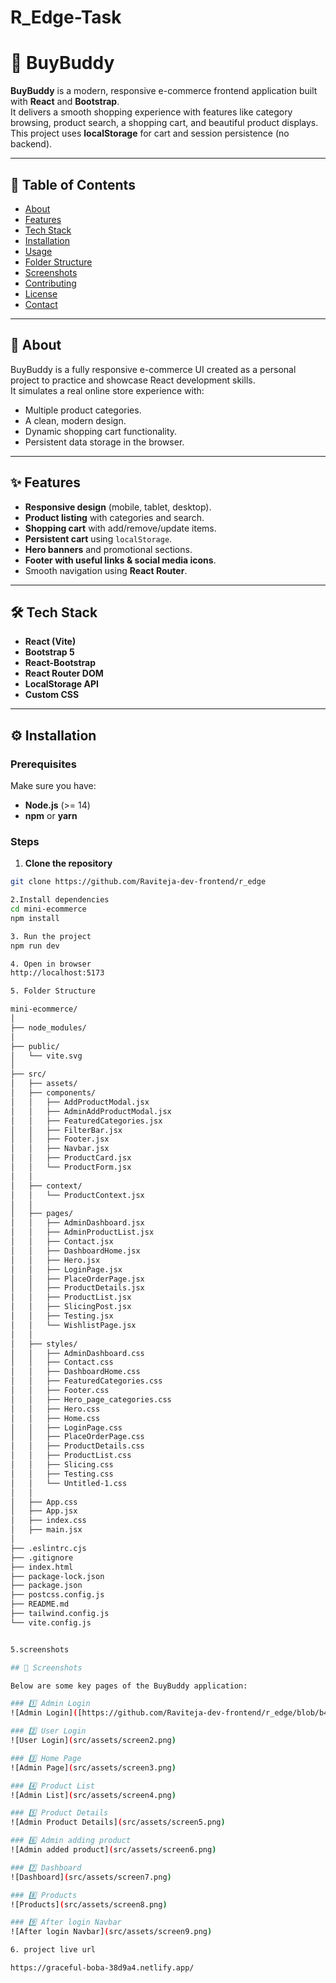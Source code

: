﻿# R_Edge-Task

# 🛒 BuyBuddy

**BuyBuddy** is a modern, responsive e-commerce frontend application built with **React** and **Bootstrap**.  
It delivers a smooth shopping experience with features like category browsing, product search, a shopping cart, and beautiful product displays.  
This project uses **localStorage** for cart and session persistence (no backend).

---

## 📌 Table of Contents
- [About](#about)
- [Features](#features)
- [Tech Stack](#tech-stack)
- [Installation](#installation)
- [Usage](#usage)
- [Folder Structure](#folder-structure)
- [Screenshots](#screenshots)
- [Contributing](#contributing)
- [License](#license)
- [Contact](#contact)

---

## 📖 About

BuyBuddy is a fully responsive e-commerce UI created as a personal project to practice and showcase React development skills.  
It simulates a real online store experience with:
- Multiple product categories.
- A clean, modern design.
- Dynamic shopping cart functionality.
- Persistent data storage in the browser.

---

## ✨ Features

- **Responsive design** (mobile, tablet, desktop).
- **Product listing** with categories and search.
- **Shopping cart** with add/remove/update items.
- **Persistent cart** using `localStorage`.
- **Hero banners** and promotional sections.
- **Footer with useful links & social media icons**.
- Smooth navigation using **React Router**.

---

## 🛠 Tech Stack

- **React (Vite)**
- **Bootstrap 5**
- **React-Bootstrap**
- **React Router DOM**
- **LocalStorage API**
- **Custom CSS**

---

## ⚙️ Installation

### Prerequisites
Make sure you have:
- **Node.js** (>= 14)
- **npm** or **yarn**

### Steps

1. **Clone the repository**
```bash
git clone https://github.com/Raviteja-dev-frontend/r_edge

2.Install dependencies
cd mini-ecommerce
npm install

3. Run the project
npm run dev

4. Open in browser 
http://localhost:5173

5. Folder Structure

mini-ecommerce/
│
├── node_modules/
│
├── public/
│   └── vite.svg
│
├── src/
│   ├── assets/
│   ├── components/
│   │   ├── AddProductModal.jsx
│   │   ├── AdminAddProductModal.jsx
│   │   ├── FeaturedCategories.jsx
│   │   ├── FilterBar.jsx
│   │   ├── Footer.jsx
│   │   ├── Navbar.jsx
│   │   ├── ProductCard.jsx
│   │   └── ProductForm.jsx
│   │
│   ├── context/
│   │   └── ProductContext.jsx
│   │
│   ├── pages/
│   │   ├── AdminDashboard.jsx
│   │   ├── AdminProductList.jsx
│   │   ├── Contact.jsx
│   │   ├── DashboardHome.jsx
│   │   ├── Hero.jsx
│   │   ├── LoginPage.jsx
│   │   ├── PlaceOrderPage.jsx
│   │   ├── ProductDetails.jsx
│   │   ├── ProductList.jsx
│   │   ├── SlicingPost.jsx
│   │   ├── Testing.jsx
│   │   └── WishlistPage.jsx
│   │
│   ├── styles/
│   │   ├── AdminDashboard.css
│   │   ├── Contact.css
│   │   ├── DashboardHome.css
│   │   ├── FeaturedCategories.css
│   │   ├── Footer.css
│   │   ├── Hero_page_categories.css
│   │   ├── Hero.css
│   │   ├── Home.css
│   │   ├── LoginPage.css
│   │   ├── PlaceOrderPage.css
│   │   ├── ProductDetails.css
│   │   ├── ProductList.css
│   │   ├── Slicing.css
│   │   ├── Testing.css
│   │   └── Untitled-1.css
│   │
│   ├── App.css
│   ├── App.jsx
│   ├── index.css
│   ├── main.jsx
│
├── .eslintrc.cjs
├── .gitignore
├── index.html
├── package-lock.json
├── package.json
├── postcss.config.js
├── README.md
├── tailwind.config.js
└── vite.config.js


5.screenshots

## 📸 Screenshots

Below are some key pages of the BuyBuddy application:

### 1️⃣ Admin Login
![Admin Login]([https://github.com/Raviteja-dev-frontend/r_edge/blob/b46fa0883ca6592bd6a3ba75f029896b1ba59c9b/screen1.png](https://github.com/Raviteja-dev-frontend/r_edge/blob/main/screen1.png?raw=true))

### 2️⃣ User Login
![User Login](src/assets/screen2.png)

### 3️⃣ Home Page
![Admin Page](src/assets/screen3.png)

### 4️⃣ Product List
![Admin List](src/assets/screen4.png)

### 5️⃣ Product Details
![Admin Product Details](src/assets/screen5.png)

### 6️⃣ Admin adding product
![Admin added product](src/assets/screen6.png)

### 7️⃣ Dashboard
![Dashboard](src/assets/screen7.png)

### 8️⃣ Products
![Products](src/assets/screen8.png)

### 9️⃣ After login Navbar
![After login Navbar](src/assets/screen9.png)

6. project live url

https://graceful-boba-38d9a4.netlify.app/



